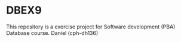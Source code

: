 # DBEX9
This repository is a exercise project for Software development (PBA) Database course. Daniel (cph-dh136)
